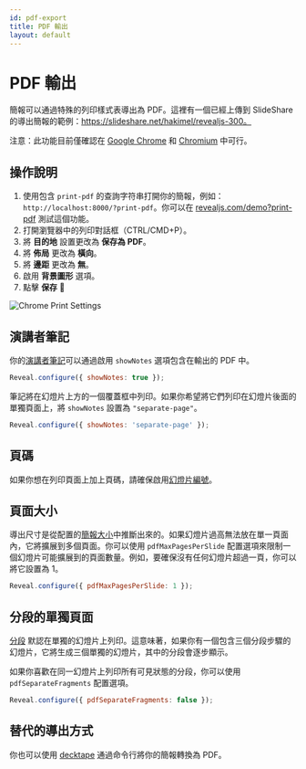 ```yaml
---
id: pdf-export
title: PDF 輸出
layout: default
---
```


# PDF 輸出

簡報可以通過特殊的列印樣式表導出為 PDF。這裡有一個已經上傳到 SlideShare 的導出簡報的範例：https://slideshare.net/hakimel/revealjs-300。

注意：此功能目前僅確認在 [Google Chrome](https://google.com/chrome) 和 [Chromium](https://www.chromium.org/Home) 中可行。

## 操作說明

1. 使用包含 `print-pdf` 的查詢字符串打開你的簡報，例如：`http://localhost:8000/?print-pdf`。你可以在 [revealjs.com/demo?print-pdf](/zh-hant/demo/?print-pdf) 測試這個功能。
1. 打開瀏覽器中的列印對話框（CTRL/CMD+P）。
1. 將 **目的地** 設置更改為 **保存為 PDF**。
1. 將 **佈局** 更改為 **橫向**。
1. 將 **邊距** 更改為 **無**。
1. 啟用 **背景圖形** 選項。
1. 點擊 **保存** 🎉

![Chrome Print Settings](https://s3.amazonaws.com/hakim-static/reveal-js/pdf-print-settings-2.png)

## 演講者筆記

你的[演講者筆記](/zh-hant/speaker-view/)可以通過啟用 `showNotes` 選項包含在輸出的 PDF 中。

```js
Reveal.configure({ showNotes: true });
```

筆記將在幻燈片上方的一個覆蓋框中列印。如果你希望將它們列印在幻燈片後面的單獨頁面上，將 `showNotes` 設置為 `"separate-page"`。

```js
Reveal.configure({ showNotes: 'separate-page' });
```

## 頁碼

如果你想在列印頁面上加上頁碼，請確保啟用[幻燈片編號](/zh-hant/slide-numbers/)。

## 頁面大小

導出尺寸是從配置的[簡報大小](/zh-hant/presentation-size/)中推斷出來的。如果幻燈片過高無法放在單一頁面內，它將擴展到多個頁面。你可以使用 `pdfMaxPagesPerSlide` 配置選項來限制一個幻燈片可能擴展到的頁面數量。例如，要確保沒有任何幻燈片超過一頁，你可以將它設置為 1。

```js
Reveal.configure({ pdfMaxPagesPerSlide: 1 });
```

## 分段的單獨頁面

[分段](/zh-hant/fragments/) 默認在單獨的幻燈片上列印。這意味著，如果你有一個包含三個分段步驟的幻燈片，它將生成三個單獨的幻燈片，其中的分段會逐步顯示。

如果你喜歡在同一幻燈片上列印所有可見狀態的分段，你可以使用 `pdfSeparateFragments` 配置選項。

```js
Reveal.configure({ pdfSeparateFragments: false });
```

## 替代的導出方式

你也可以使用 [decktape](https://github.com/astefanutti/decktape) 通過命令行將你的簡報轉換為 PDF。
